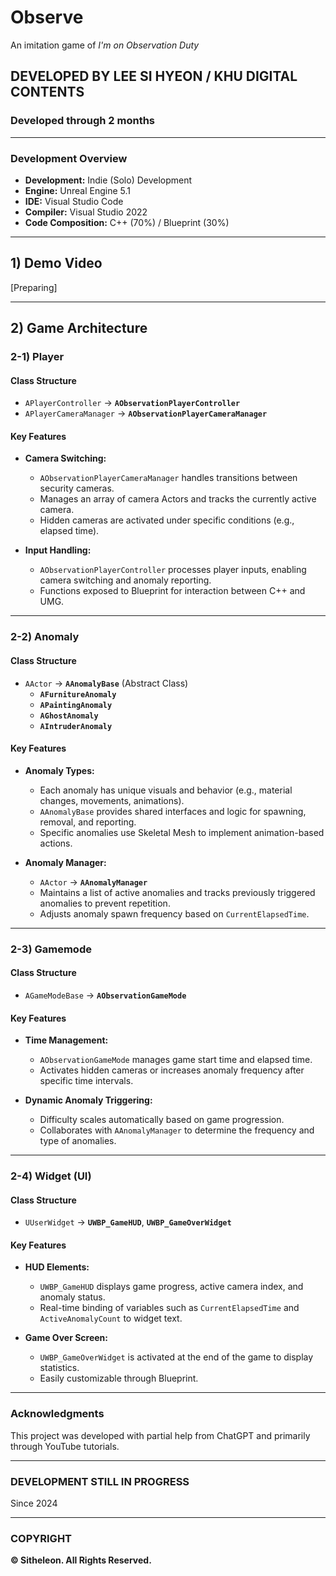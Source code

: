 # **Observe**
An imitation game of *I'm on Observation Duty*

## **DEVELOPED BY LEE SI HYEON / KHU DIGITAL CONTENTS**  
### **Developed through 2 months**  
**<PORTFOLIO>**  

---

### **Development Overview**  
- **Development:** Indie (Solo) Development  
- **Engine:** Unreal Engine 5.1  
- **IDE:** Visual Studio Code  
- **Compiler:** Visual Studio 2022  
- **Code Composition:** C++ (70%) / Blueprint (30%)  

---

## **1) Demo Video**  
[Preparing]

---

## **2) Game Architecture**

### **2-1) Player**  
#### **Class Structure**  
- `APlayerController` → **`AObservationPlayerController`**  
- `APlayerCameraManager` → **`AObservationPlayerCameraManager`**  

#### **Key Features**  
- **Camera Switching:**  
  - `AObservationPlayerCameraManager` handles transitions between security cameras.  
  - Manages an array of camera Actors and tracks the currently active camera.  
  - Hidden cameras are activated under specific conditions (e.g., elapsed time).  

- **Input Handling:**  
  - `AObservationPlayerController` processes player inputs, enabling camera switching and anomaly reporting.  
  - Functions exposed to Blueprint for interaction between C++ and UMG.  

---

### **2-2) Anomaly**  
#### **Class Structure**  
- `AActor` → **`AAnomalyBase`** (Abstract Class)  
  - **`AFurnitureAnomaly`**  
  - **`APaintingAnomaly`**  
  - **`AGhostAnomaly`**  
  - **`AIntruderAnomaly`**  

#### **Key Features**  
- **Anomaly Types:**  
  - Each anomaly has unique visuals and behavior (e.g., material changes, movements, animations).  
  - `AAnomalyBase` provides shared interfaces and logic for spawning, removal, and reporting.  
  - Specific anomalies use Skeletal Mesh to implement animation-based actions.  

- **Anomaly Manager:**  
  - `AActor` → **`AAnomalyManager`**  
  - Maintains a list of active anomalies and tracks previously triggered anomalies to prevent repetition.  
  - Adjusts anomaly spawn frequency based on `CurrentElapsedTime`.  

---

### **2-3) Gamemode**  
#### **Class Structure**  
- `AGameModeBase` → **`AObservationGameMode`**  

#### **Key Features**  
- **Time Management:**  
  - `AObservationGameMode` manages game start time and elapsed time.  
  - Activates hidden cameras or increases anomaly frequency after specific time intervals.  

- **Dynamic Anomaly Triggering:**  
  - Difficulty scales automatically based on game progression.  
  - Collaborates with `AAnomalyManager` to determine the frequency and type of anomalies.  

---

### **2-4) Widget (UI)**  
#### **Class Structure**  
- `UUserWidget` → **`UWBP_GameHUD`**, **`UWBP_GameOverWidget`**  

#### **Key Features**  
- **HUD Elements:**  
  - `UWBP_GameHUD` displays game progress, active camera index, and anomaly status.  
  - Real-time binding of variables such as `CurrentElapsedTime` and `ActiveAnomalyCount` to widget text.  

- **Game Over Screen:**  
  - `UWBP_GameOverWidget` is activated at the end of the game to display statistics.  
  - Easily customizable through Blueprint.  

---

### **Acknowledgments**  
This project was developed with partial help from ChatGPT and primarily through YouTube tutorials.  

---

### **DEVELOPMENT STILL IN PROGRESS**  
Since 2024  

---

### **COPYRIGHT**  
**© Sitheleon. All Rights Reserved.**
